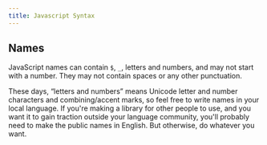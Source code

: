```yaml
---
title: Javascript Syntax
---
```


Names
-----

JavaScript names can contain `$`, `_`, letters and numbers, and may not start with a number. They may not contain spaces or any other punctuation.

These days, &ldquo;letters and numbers&rdquo; means Unicode letter and number characters and combining/accent marks, so feel free to write names in your local language. If you're making a library for other people to use, and you want it to gain traction outside your language community, you'll probably need to make the public names in English. But otherwise, do whatever you want.
